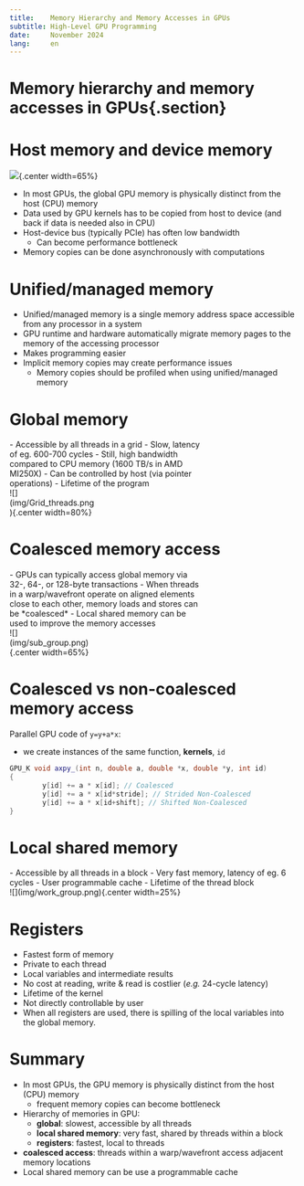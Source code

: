 ```yaml
---
title:    Memory Hierarchy and Memory Accesses in GPUs 
subtitle: High-Level GPU Programming 
date:     November 2024
lang:     en
---
```


# Memory hierarchy and memory accesses in GPUs{.section}

# Host memory and device memory

![](img/gpu-bws.png){.center width=65%}

- In most GPUs, the global GPU memory is physically distinct from the host (CPU) memory
- Data used by GPU kernels has to be copied from host to device (and back if data is needed also in CPU)
- Host-device bus (typically PCIe) has often low bandwidth
    - Can become performance bottleneck
- Memory copies can be done asynchronously with computations

# Unified/managed memory 

- Unified/managed memory is a single memory address space accessible from any processor in a system 
- GPU runtime and hardware automatically migrate memory pages to the memory of the accessing processor
- Makes programming easier
- Implicit memory copies may create performance issues
    - Memory copies should be profiled when using unified/managed memory 

# Global memory

<div class="column" style=width:68%>
- Accessible by all threads in a grid
- Slow, latency of eg. 600-700 cycles
    - Still, high bandwidth compared to CPU memory (1600 TB/s in AMD MI250X)
- Can be controlled by host (via pointer operations)
- Lifetime of the program
</div>

<div class="column" style=width:30%>
![](img/Grid_threads.png){.center width=80%}
</div>

# Coalesced memory access

<div class="column" style=width:68%>
- GPUs can typically access global memory via 32-, 64-, or 128-byte transactions
- When threads in a warp/wavefront operate on aligned elements close to each other, 
  memory loads and stores can be *coalesced*
- Local shared memory can be used to improve the memory accesses
</div>

<div class="column" style=width:30%>
![](img/sub_group.png){.center width=65%}
</div>

# Coalesced vs non-coalesced memory access

Parallel GPU code of `y=y+a*x`:

- we create instances of the same function, **kernels**, `id`

```cpp
GPU_K void axpy_(int n, double a, double *x, double *y, int id)
{
        y[id] += a * x[id]; // Coalesced 
        y[id] += a * x[id*stride]; // Strided Non-Coalesced 
        y[id] += a * x[id+shift]; // Shifted Non-Coalesced 
}

```
# Local shared memory

<div class="column">
- Accessible by all threads in a block
- Very fast memory, latency of eg. 6 cycles
- User programmable cache
- Lifetime of the thread block
</div>
<div class="column">
![](img/work_group.png){.center width=25%}
</div>

# Registers

- Fastest form of memory
- Private to each thread
- Local variables and intermediate results
- No cost at reading, write & read is costlier (*e.g.* 24-cycle latency)
- Lifetime of the kernel
- Not directly controllable by user
- When all registers are used, there is spilling of the local variables into the global memory.

# Summary

- In most GPUs, the GPU memory is physically distinct from the host (CPU) memory
    - frequent memory copies can become bottleneck
- Hierarchy of memories in GPU:
    - **global**: slowest, accessible by all threads
    - **local shared memory**: very fast, shared by threads within a block
    - **registers**: fastest, local to threads
- **coalesced access**: threads within a warp/wavefront access adjacent memory locations
- Local shared memory can be use a programmable cache

